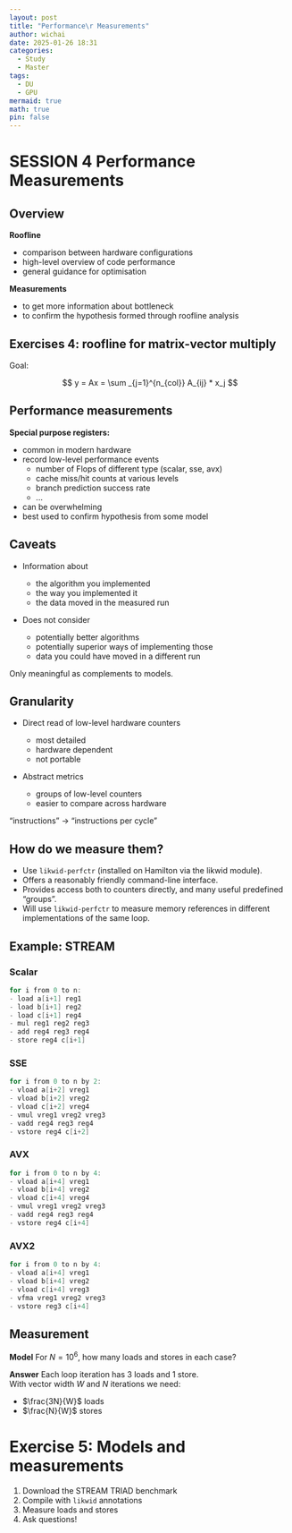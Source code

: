 ```yaml
---
layout: post
title: "Performance\r Measurements"
author: wichai
date: 2025-01-26 18:31
categories:
  - Study
  - Master
tags:
  - DU
  - GPU
mermaid: true
math: true
pin: false
---
```


# SESSION 4 Performance Measurements

## Overview

**Roofline**
- comparison between hardware configurations
- high-level overview of code performance
- general guidance for optimisation

**Measurements**
- to get more information about bottleneck
- to confirm the hypothesis formed through roofline analysis

## Exercises 4: roofline for matrix-vector multiply

Goal:

$$
y = Ax = \sum _{j=1}^{n_{col}} A_{ij} * x_j
$$

## Performance measurements

**Special purpose registers:**
- common in modern hardware
- record low-level performance events
  - number of Flops of different type (scalar, sse, avx)
  - cache miss/hit counts at various levels
  - branch prediction success rate
  - ...
- can be overwhelming
- best used to confirm hypothesis from some model

## Caveats

- Information about
  - the algorithm you implemented
  - the way you implemented it
  - the data moved in the measured run

- Does not consider
  - potentially better algorithms
  - potentially superior ways of implementing those
  - data you could have moved in a different run

Only meaningful as complements to models.

## Granularity

- Direct read of low-level hardware counters  
  - most detailed  
  - hardware dependent  
  - not portable  

- Abstract metrics  
  - groups of low-level counters  
  - easier to compare across hardware  

“instructions” → “instructions per cycle”  

## How do we measure them?

- Use `likwid-perfctr` (installed on Hamilton via the likwid module).
- Offers a reasonably friendly command-line interface.
- Provides access both to counters directly, and many useful predefined “groups”.
- Will use `likwid-perfctr` to measure memory references in different implementations of the same loop.

## Example: STREAM

### Scalar

```c
for i from 0 to n:
- load a[i+1] reg1
- load b[i+1] reg2
- load c[i+1] reg4
- mul reg1 reg2 reg3
- add reg4 reg3 reg4
- store reg4 c[i+1]
```

### SSE

```c
for i from 0 to n by 2:
- vload a[i+2] vreg1
- vload b[i+2] vreg2
- vload c[i+2] vreg4
- vmul vreg1 vreg2 vreg3
- vadd reg4 reg3 reg4
- vstore reg4 c[i+2]
```

### AVX

```c
for i from 0 to n by 4:
- vload a[i+4] vreg1
- vload b[i+4] vreg2
- vload c[i+4] vreg4
- vmul vreg1 vreg2 vreg3
- vadd reg4 reg3 reg4
- vstore reg4 c[i+4]
```

### AVX2

```c
for i from 0 to n by 4:
- vload a[i+4] vreg1
- vload b[i+4] vreg2
- vload c[i+4] vreg3
- vfma vreg1 vreg2 vreg3
- vstore reg3 c[i+4]
```

## Measurement

**Model**
For $N = 10^6$, how many loads and stores in each case?

**Answer**
Each loop iteration has 3 loads and 1 store.  
With vector width $W$ and $N$ iterations we need:  
- $\frac{3N}{W}$ loads  
- $\frac{N}{W}$ stores  

# Exercise 5: Models and measurements

1. Download the STREAM TRIAD benchmark
2. Compile with `likwid` annotations
3. Measure loads and stores
4. Ask questions!
